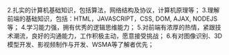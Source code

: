 2.扎实的计算机基础知识，包括算法，网络结构及协议，计算机原理等；
3.理解前端的基础知识，包括：HTML，JAVASCRIPT，CSS, DOM, AJAX, NODEJS等；
4.学习能力强，拥有优秀的逻辑思维能力；
5.对前端有浓厚的热情，紧跟技术潮流，良好的沟通能力，工作积极主动，愿意接受挑战；
6.有对图像识别、3D模型开发、影视频制作与开发、WSMA等了解者优先；